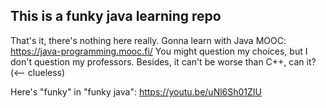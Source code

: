 ## This is a funky java learning repo
That's it, there's nothing here really. Gonna learn with Java MOOC: https://java-programming.mooc.fi/
You might question my choices, but I don't question my professors.
Besides, it can't be worse than C++, can it? (<-- clueless)

Here's "funky" in "funky java": https://youtu.be/uNl6Sh01ZIU